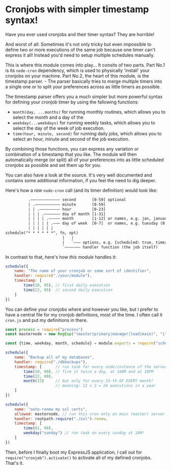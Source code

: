 # Cronjobs with simpler timestamp syntax!

Have you ever used cronjobs and their timer syntax? They are horrible!

And worst of all: Sometimes it's not only tricky but even impossible to define two or more executions of the same job because one timer can't express it all! Instead you'd need to setup multiple schedules manually.

This is where this module comes into play... It consits of two parts. Part No.1 is its `node-cron` dependency, which is used to physically 'install' your cronjobs on your machine. Part No.2, the heart of this module, is the timestamp parser. - The parser basically tries to merge multiple timers into a single one or to split your preferences across as little timers as possible.

The timestamp parser offers you a much simpler but more powerful syntax for defining your cronjob timer by using the fallowing functions:

- `month(day, ...months)` for running monthly routines, which allows you to select the month and a day of the 
- `weekday(...weekdays)` for running weekly tasks, which allows you to select the day of the week of job execution.
- `time(hour, minute, second)` for running daily jobs, which allows you to select an hour, minute and second of the job execution.

By combining those functions, you can express any variation or combination of a timestamp that you like. The module will then automatically merge (or split) all of your preferences into as little scheduled cronjobs as possible and set them up for you.

You can also have a look at the source. It's very well documented and contains some additional information, if you feel the need to dig deeper.

Here's how a *raw* `node-cron` call (and its timer definition) would look like:

```txt
          .––––––––––––– second       [0-59] optional
          | .––––––––––– minute       [0-59]
          | | .––––––––– hour         [0-23]
          | | | .––––––– day of month [1-31]
          | | | | .––––– month        [1-12] or names, e.g. jan, january
          | | | | | .––– day of week  [0-7]  or names, e.g. tuesday (0|7 is sunday)
          | | | | | |
schedule("* * * * * *", fn, opt)
                         |   |
                         |   `––– options, e.g. {scheduled: true, timezone: "Europe/Berlin"}
                         `––––––– handler function (the job itself)
```

In contrast to that, here's how *this module* handles it:

```js
schedule({
    name: "The name of your cronjob or some sort of identifier",
    handler: require("./your/module"),
    timestamp: [
        time(10, 05), // first daily execution
        time(22, 05)  // second daily execution
    ]
})
```

You can define your cronjobs where and however you like, but I prefer to have a central file for my cronjob definitions, most of the time. I often call it `cron.js` and put my definitions in there.

```js
const process = require("process")
const masternode = new RegExp("(master|primary|manager|lead|main)", "i").test(process.env.name)

const {time, weekday, month, schedule} = module.exports = require("schedule") // NOTE the `module.exports` here!

schedule({
    name: "Backup all of my databases",
    handler: require("./dbbackups"),
    timestamp: [      // run task for every node/instance of the server (if there are more than one)
        time(10, 00), // fire it twice a day, at 10AM and at 10PM
        time(22, 00),
        month(15)     // but only for every 15-th OF EVERY month!
                      // meaning: 12 x 2 = 24 executions in a year
    ]
})

schedule({
    name: "auto-renew my ssl certs",
    allowed: masternode, // run this cron only on main (master) server node!
    handler: rootpath.require("./ssl").renew,
    timestamp: [
        time(01, 00),
        weekday("sunday") // run task on every sunday at 1AM!
    ]
})
```

Then, before I finally boot my ExpressJS application, I call out for `require("cronjob").activate()` to activate all of my defined cronjobs. That's it.

